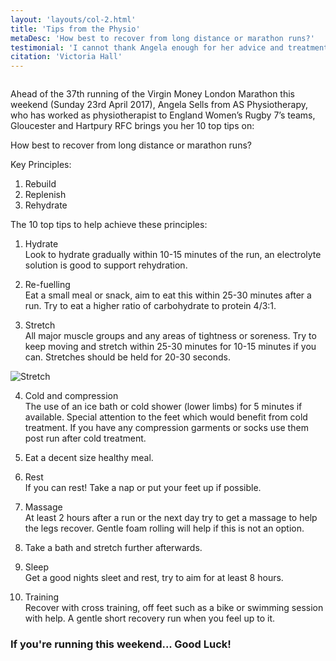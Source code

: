 ```yaml
---
layout: 'layouts/col-2.html'
title: 'Tips from the Physio'
metaDesc: 'How best to recover from long distance or marathon runs?'
testimonial: 'I cannot thank Angela enough for her advice and treatment with all my injures over the years.'
citation: 'Victoria Hall'
---
```

<div class="column content flow__sm">

​Ahead of the 37th running of the Virgin Money London Marathon this weekend (Sunday 23rd April 2017), Angela Sells from AS Physiotherapy, who has worked as physiotherapist to England Women’s Rugby 7’s teams, Gloucester and Hartpury RFC brings you her 10 top tips on:

How best to recover from long distance or marathon runs?

Key Principles:

1. Rebuild
2. Replenish
3. Rehydrate

The 10 top tips to help achieve these principles:

1. Hydrate<br/>
Look to hydrate gradually within 10-15 minutes of the run, an electrolyte solution is good to support rehydration.

2. Re-fuelling<br/>
Eat a small meal or snack, aim to eat this within 25-30 minutes after a run.  Try to eat a higher ratio of carbohydrate to protein 4/3:1.

3. Stretch<br/>
All major muscle groups and any areas of tightness or soreness.  Try to keep moving and stretch within 25-30 minutes for 10-15 minutes if you can. Stretches should be held for 20-30 seconds.

<picture class="image outer-5by3">
    <img class="lazyload blur-up inner-5by3 contain" data-src="/assets/img/stretch.jpg" title="Stretch"
    alt="Stretch" width="" height="">
</picture>
</div>
<div class="column content flow__sm">

4. Cold and compression<br/>
The use of an ice bath or cold shower (lower limbs) for 5 minutes if available.  Special attention to the feet which would benefit from cold treatment. If you have any compression garments or socks use them post run after cold treatment.

5. Eat a decent size healthy meal.<br/>

6. Rest<br/>
If you can rest! Take a nap or put your feet up if possible.

7. Massage<br/>
At least 2 hours after a run or the next day try to get a massage to help the legs recover.  Gentle foam rolling will help if this is not an option.

8. Take a bath and stretch further afterwards.<br/>

9. Sleep<br/>
Get a good nights sleet and rest, try to aim for at least 8 hours.

10. Training<br/>
Recover with cross training, off feet such as a bike or swimming session with help.  A gentle short recovery run when you feel up to it.

### If you're running this weekend... Good Luck!
</div>
